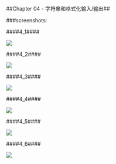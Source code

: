 ##Chapter 04 - 字符串和格式化输入/输出##

###screenshots:

####4_1####

![](https://github.com/PytLab/C-Primer-Plus/blob/master/ch04/screenshots/4_1_out.gif)

####4_2####

![](https://github.com/PytLab/C-Primer-Plus/blob/master/ch04/screenshots/4_2_out.gif)

####4_3####

![](https://github.com/PytLab/C-Primer-Plus/blob/master/ch04/screenshots/4_3_out.gif)

####4_4####

![](https://github.com/PytLab/C-Primer-Plus/blob/master/ch04/screenshots/4_4_out.gif)

####4_5####

![](https://github.com/PytLab/C-Primer-Plus/blob/master/ch04/screenshots/4_5_out.gif)

####4_6####

![](https://github.com/PytLab/C-Primer-Plus/blob/master/ch04/screenshots/4_6_out.gif)